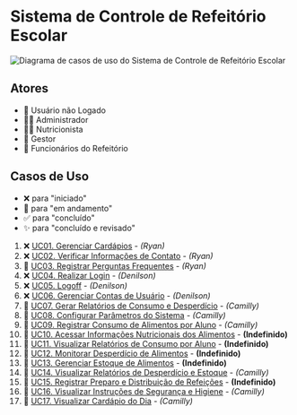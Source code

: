 # Sistema de Controle de Refeitório Escolar

![Diagrama de casos de uso do Sistema de Controle de Refeitório Escolar](diagrama-de-casos-de-uso.png)

## Atores
- 👤 Usuário não Logado
- 👨‍💼 Administrador
- 👩‍🍳 Nutricionista
- 💼 Gestor
- 👷 Funcionários do Refeitório

## Casos de Uso
- ❌ para "iniciado"
- 🚧 para "em andamento"
- ✅ para "concluído"
- ✨ para "concluído e revisado"

1.  ❌ [UC01. Gerenciar Cardápios](./UC01-Gerenciar-Cardapios.md) - *(Ryan)*
2.  ❌ [UC02. Verificar Informações de Contato](./UC02-Verificar-Informacoes-Contato.md) - *(Ryan)*
3.  🚧 [UC03. Registrar Perguntas Frequentes](./UC03-Registrar-Perguntas-Frequentes.md) - *(Ryan)*
4.  ❌ [UC04. Realizar Login](./UC04-Realizar-Login.md) - *(Denilson)*
5.  ❌ [UC05. Logoff](./UC05-Logoff.md) - *(Denilson)*
6.  ❌ [UC06. Gerenciar Contas de Usuário](./UC06-Gerenciar-Contas.md) - *(Denilson)*
7.  🚧 [UC07. Gerar Relatórios de Consumo e Desperdício](./UC07-Gerar-Relatorios.md) - *(Camilly)*
8.  🚧 [UC08. Configurar Parâmetros do Sistema](./UC08-Configurar-Parametros.md) - *(Camilly)*
9.  🚧 [UC09. Registrar Consumo de Alimentos por Aluno](./UC09-Registrar-Consumo.md) - *(Camilly)*
10. 🚧 [UC10. Acessar Informações Nutricionais dos Alimentos](./UC10-Acessar-Informacoes-Nutricionais.md) - **(Indefinido)**
11. 🚧 [UC11. Visualizar Relatórios de Consumo por Aluno](./UC11-Visualizar-Relatorios.md) - **(Indefinido)** 
12. 🚧 [UC12. Monitorar Desperdício de Alimentos](./UC12-Monitorar-Desperdicio.md) - **(Indefinido)**
13. 🚧 [UC13. Gerenciar Estoque de Alimentos](./UC13-Gerenciar-Estoque.md) - **(Indefinido)**
14. 🚧 [UC14. Visualizar Relatórios de Desperdício e Estoque](./UC14-Visualizar-Relatorios.md) - *(Camilly)*
15. 🚧 [UC15. Registrar Preparo e Distribuição de Refeições](./UC15-Registrar-Preparo.md) - **(Indefinido)**
16. 🚧 [UC16. Visualizar Instruções de Segurança e Higiene](./UC16-Visualizar-Intrucoes.md) - *(Camilly)*
17. 🚧 [UC17. Visualizar Cardápio do Dia](./UC17-Visualizar-Cardapio.md) - *(Camilly)*

